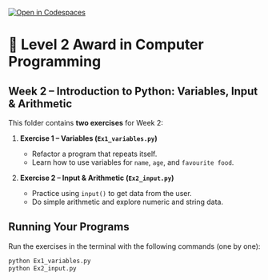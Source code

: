 [![Open in Codespaces](https://classroom.github.com/assets/launch-codespace-2972f46106e565e64193e422d61a12cf1da4916b45550586e14ef0a7c637dd04.svg)](https://classroom.github.com/open-in-codespaces?assignment_repo_id=20710477)
# 🐍 Level 2 Award in Computer Programming 
## Week 2 – Introduction to Python: Variables, Input & Arithmetic  

This folder contains **two exercises** for Week 2:  

1. **Exercise 1 – Variables (`Ex1_variables.py`)**  
   - Refactor a program that repeats itself.  
   - Learn how to use variables for `name`, `age`, and `favourite food`.  

2. **Exercise 2 – Input & Arithmetic (`Ex2_input.py`)**  
   - Practice using `input()` to get data from the user.  
   - Do simple arithmetic and explore numeric and string data.  

## Running Your Programs

Run the exercises in the terminal with the following commands (one by one):

```bash
python Ex1_variables.py
python Ex2_input.py
